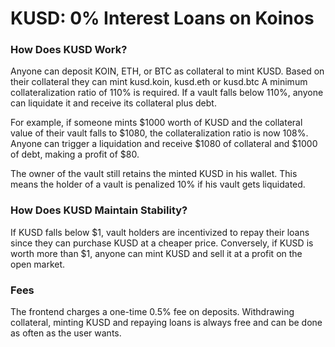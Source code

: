 # KUSD: 0% Interest Loans on Koinos

### How Does KUSD Work?

Anyone can deposit KOIN, ETH, or BTC as collateral to mint KUSD. Based on their collateral they can mint kusd.koin, kusd.eth or kusd.btc
A minimum collateralization ratio of 110% is required. If a vault falls below 110%, anyone can liquidate it and receive its collateral plus debt.

For example, if someone mints $1000 worth of KUSD and the collateral value of their vault falls to $1080, the collateralization ratio is now 108%. Anyone can trigger a liquidation and receive $1080 of collateral and $1000 of debt, making a profit of $80.

The owner of the vault still retains the minted KUSD in his wallet. This means the holder of a vault is penalized 10% if his vault gets liquidated.

### How Does KUSD Maintain Stability?

If KUSD falls below $1, vault holders are incentivized to repay their loans since they can purchase KUSD at a cheaper price. Conversely, if KUSD is worth more than $1, anyone can mint KUSD and sell it at a profit on the open market.

### Fees

The frontend charges a one-time 0.5% fee on deposits. Withdrawing collateral, minting KUSD and repaying loans is always free and can be done as often as the user wants.
